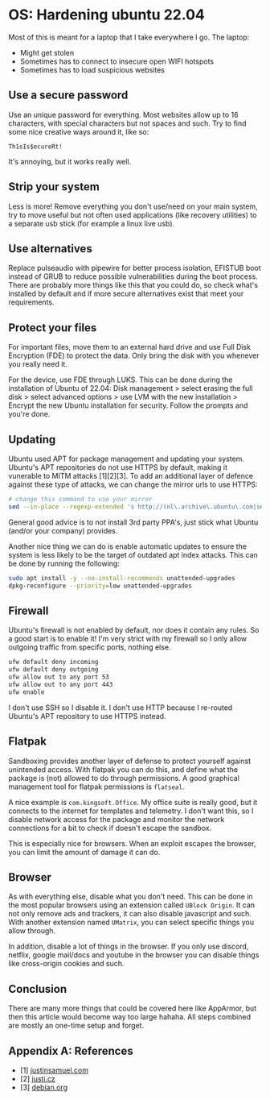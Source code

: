 # OS: Hardening ubuntu 22.04

Most of this is meant for a laptop that I take everywhere I go. The laptop:

- Might get stolen
- Sometimes has to connect to insecure open WIFI hotspots
- Sometimes has to load suspicious websites

## Use a secure password

Use an unique password for everything. Most websites allow up to 16 characters,
with special characters but not spaces and such. Try to find some nice creative
ways around it, like so:

```
Th1sIs$ecureRt!
```

It's annoying, but it works really well.

## Strip your system

Less is more! Remove everything you don't use/need on your main system, try to
move useful but not often used applications (like recovery utilities) to a
separate usb stick (for example a linux live usb).

## Use alternatives

Replace pulseaudio with pipewire for better process isolation, EFISTUB boot
instead of GRUB to reduce possible vulnerabilities during the boot process.
There are probably more things like this that you could do, so check what's
installed by default and if more secure alternatives exist that meet your
requirements.

## Protect your files

For important files, move them to an external hard drive and use Full Disk
Encryption (FDE) to protect the data. Only bring the disk with you whenever you
really need it.

For the device, use FDE through LUKS. This can be done during the installation
of Ubuntu of 22.04: Disk management > select erasing the full disk > select
advanced options > use LVM with the new installation > Encrypt the new Ubuntu
installation for security. Follow the prompts and you're done.

## Updating

Ubuntu used APT for package management and updating your system. Ubuntu's APT
repositories do not use HTTPS by default, making it vunerable to MITM attacks
[1][2][3]. To add an additional layer of defence against these type of attacks,
we can change the mirror urls to use HTTPS:

```sh
# change this command to use your mirror
sed --in-place --regexp-extended 's http://(nl\.archive\.ubuntu\.com|security\.ubuntu\.com) https://nl.archive.ubuntu.com g' /etc/apt/sources.list
```

General good advice is to not install 3rd party PPA's, just stick what Ubuntu
(and/or your company) provides.

Another nice thing we can do is enable automatic updates to ensure the system
is less likely to be the target of outdated apt index attacks. This can be done
by running the following:

```sh
sudo apt install -y --no-install-recommends unattended-upgrades
dpkg-reconfigure --priority=low unattended-upgrades
```

## Firewall

Ubuntu's firewall is not enabled by default, nor does it contain any rules.
So a good start is to enable it! I'm very strict with my firewall so I only
allow outgoing traffic from specific ports, nothing else.

```sh
ufw default deny incoming
ufw default deny outgoing
ufw allow out to any port 53
ufw allow out to any port 443
ufw enable
```

I don't use SSH so I disable it. I don't use HTTP because I re-routed Ubuntu's
APT repository to use HTTPS instead.

## Flatpak

Sandboxing provides another layer of defense to protect yourself against
unintended access. With flatpak you can do this, and define what the package is
(not) allowed to do through permissions. A good graphical management tool for
flatpak permissions is `flatseal`.

A nice example is `com.kingsoft.Office`. My office suite is really good, but it
connects to the internet for templates and telemetry. I don't want this, so I
disable network access for the package and monitor the network connections for
a bit to check if doesn't escape the sandbox.

This is especially nice for browsers. When an exploit escapes the browser, you
can limit the amount of damage it can do.

## Browser

As with everything else, disable what you don't need. This can be done in the
most popular browsers using an extension called `UBlock Origin`. It can not
only remove ads and trackers, it can also disable javascript and such. With
another extension named `UMatrix`, you can select specific things you allow
through.

In addition, disable a lot of things in the browser. If you only use discord,
netflix, google mail/docs and youtube in the browser you can disable things
like cross-origin cookies and such.

## Conclusion

There are many more things that could be covered here like AppArmor, but then
this article would become way too large hahaha. All steps combined are mostly
an one-time setup and forget.

## Appendix A: References

- [1] [justinsamuel.com](https://justinsamuel.com/papers/package-managers-ccs2008.pdf)
- [2] [justi.cz](https://justi.cz/security/2019/01/22/apt-rce.html)
- [3] [debian.org](https://www.debian.org/security/2016/dsa-3733)
